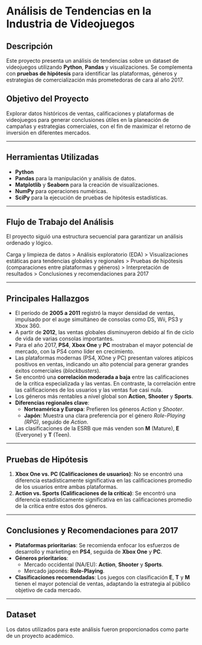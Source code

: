 # Análisis de Tendencias en la Industria de Videojuegos

## Descripción

Este proyecto presenta un análisis de tendencias sobre un dataset de videojuegos utilizando **Python**, **Pandas** y visualizaciones. Se complementa con **pruebas de hipótesis** para identificar las plataformas, géneros y estrategias de comercialización más prometedoras de cara al año 2017.

## Objetivo del Proyecto

Explorar datos históricos de ventas, calificaciones y plataformas de videojuegos para generar conclusiones útiles en la planeación de campañas y estrategias comerciales, con el fin de maximizar el retorno de inversión en diferentes mercados.

---

## Herramientas Utilizadas

* **Python**
* **Pandas** para la manipulación y análisis de datos.
* **Matplotlib** y **Seaborn** para la creación de visualizaciones.
* **NumPy** para operaciones numéricas.
* **SciPy** para la ejecución de pruebas de hipótesis estadísticas.

---

## Flujo de Trabajo del Análisis

El proyecto siguió una estructura secuencial para garantizar un análisis ordenado y lógico.

Carga y limpieza de datos    >
Análisis exploratorio (EDA)  >
Visualizaciones estáticas para tendencias globales y regionales  >
Pruebas de hipótesis (comparaciones entre plataformas y géneros) >
Interpretación de resultados >
Conclusiones y recomendaciones para 2017

---

## Principales Hallazgos

* El período de **2005 a 2011** registró la mayor densidad de ventas, impulsado por el auge simultáneo de consolas como DS, Wii, PS3 y Xbox 360.
* A partir de **2012**, las ventas globales disminuyeron debido al fin de ciclo de vida de varias consolas importantes.
* Para el año 2017, **PS4**, **Xbox One** y **PC** mostraban el mayor potencial de mercado, con la PS4 como líder en crecimiento.
* Las plataformas modernas (PS4, XOne y PC) presentan valores atípicos positivos en ventas, indicando un alto potencial para generar grandes éxitos comerciales (*blockbusters*).
* Se encontró una **correlación moderada a baja** entre las calificaciones de la crítica especializada y las ventas. En contraste, la correlación entre las calificaciones de los usuarios y las ventas fue casi nula.
* Los géneros más rentables a nivel global son **Action**, **Shooter** y **Sports**.
* **Diferencias regionales clave**:
    * **Norteamérica y Europa**: Prefieren los géneros *Action* y *Shooter*.
    * **Japón**: Muestra una clara preferencia por el género *Role-Playing (RPG)*, seguido de *Action*.
* Las clasificaciones de la ESRB que más venden son **M** (Mature), **E** (Everyone) y **T** (Teen).

---

## Pruebas de Hipótesis

1.  **Xbox One vs. PC (Calificaciones de usuarios)**: No se encontró una diferencia estadísticamente significativa en las calificaciones promedio de los usuarios entre ambas plataformas.
2.  **Action vs. Sports (Calificaciones de la crítica)**: Se encontró una diferencia estadísticamente significativa en las calificaciones promedio de la crítica entre estos dos géneros.

---

## Conclusiones y Recomendaciones para 2017

* **Plataformas prioritarias**: Se recomienda enfocar los esfuerzos de desarrollo y marketing en **PS4**, seguida de **Xbox One** y **PC**.
* **Géneros prioritarios**:
    * Mercado occidental (NA/EU): **Action**, **Shooter** y **Sports**.
    * Mercado japonés: **Role-Playing**.
* **Clasificaciones recomendadas**: Los juegos con clasificación **E**, **T** y **M** tienen el mayor potencial de ventas, adaptando la estrategia al público objetivo de cada mercado.

---

## Dataset

Los datos utilizados para este análisis fueron proporcionados como parte de un proyecto académico.